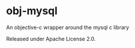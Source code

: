 obj-mysql
=========

An objective-c wrapper around the mysql c library

Released under Apache License 2.0.

